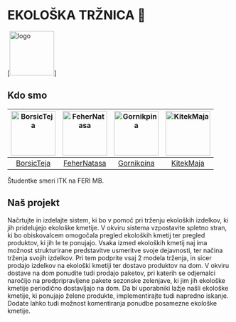 # EKOLOŠKA TRŽNICA :seedling:

[<img alt="logo" src="https://imgur.com/LfJsSM2" width="100">]

## Kdo smo 
[<img alt="BorsicTeja" src="https://avatars1.githubusercontent.com/u/33715799?s=460&v=4" width="100">](https://github.com/BorsicTeja) |[<img alt="FeherNatasa" src="https://avatars3.githubusercontent.com/u/33715929?s=460&v=4" width="100">](https://github.com/FeherNatasa) |[<img alt="Gornikpina" src="https://avatars2.githubusercontent.com/u/33715956?s=460&v=4" width="100">](https://github.com/Gornikpina) |[<img alt="KitekMaja" src="https://avatars2.githubusercontent.com/u/33865439?s=460&v=4" width="100">](https://github.com/KitekMaja) |
:---: |:---: |:---: |:---: |
[BorsicTeja](https://github.com/BorsicTeja) |[FeherNatasa](https://github.com/FeherNatasa) |[Gornikpina](https://github.com/Gornikpina) |[KitekMaja](https://github.com/KitekMaja) |

Študentke smeri ITK na FERI MB. 

## Naš projekt 
Načrtujte in izdelajte sistem, ki bo v pomoč pri trženju ekoloških izdelkov, ki jih pridelujejo ekološke
kmetije.
V okviru sistema vzpostavite spletno stran, ki bo obiskovalcem omogočala pregled ekoloških kmetij ter
pregled produktov, ki jih le te ponujajo.
Vsaka izmed ekoloških kmetij naj ima možnost strukturirane predstavitve usmeritve svoje dejavnosti,
ter načina trženja svojih izdelkov. Pri tem podprite vsaj 2 modela trženja, in sicer prodajo izdelkov na
ekološki kmetiji ter dostavo produktov na dom. V okviru dostave na dom ponudite tudi prodajo
paketov, pri katerih se odjemalci naročijo na predpripravljene pakete sezonske zelenjave, ki jim jih
ekološke kmetije periodično dostavljajo na dom.
Da bi uporabniki lažje našli ekološke kmetije, ki ponujajo želene produkte, implementirajte tudi
napredno iskanje. Dodate lahko tudi možnost komentiranja ponudbe posamezne ekološke kmetije.



